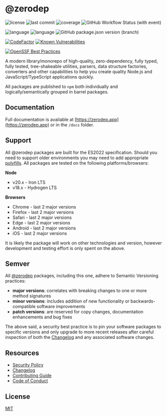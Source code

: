 # @zerodep

![license](https://img.shields.io/github/license/cdepage/zerodep?color=emerald&style=flat-square)
![last commit](https://img.shields.io/github/last-commit/cdepage/zerodep?olor=emerald&style=flat-square)
![coverage](https://img.shields.io/badge/coverage-100%25-emerald?style=flat-square)
![GitHub Workflow Status (with event)](https://img.shields.io/github/actions/workflow/status/cdepage/zerodep/ci.yml?style=flat-square&label=build%20status)

![language](https://img.shields.io/github/languages/top/cdepage/zerodep?style=flat-square)
![language](https://img.shields.io/badge/types-included-blue?style=flat-square)
![GitHub package.json version (branch)](https://img.shields.io/github/package-json/v/cdepage/zerodep/main?style=flat-square&label=version&color=blue)

[![CodeFactor](https://www.codefactor.io/repository/github/cdepage/zerodep/badge)](https://www.codefactor.io/repository/github/cdepage/zerodep)
[![Known Vulnerabilities](https://snyk.io/test/github/cdepage/zerodep/badge.svg)](https://snyk.io/test/github/cdepage/zerodep)

[![OpenSSF Best Practices](https://www.bestpractices.dev/projects/9225/badge)](https://www.bestpractices.dev/projects/9225)

A modern library/monorepo of high-quality, zero-dependency, fully typed, fully tested, tree-shakeable utilities, parsers, data structure factories, converters and other capabilities to help you create quality Node.js and JavaScript/TypeScript applications quickly.

All packages are published to `npm` both individually and logically/semantically grouped in barrel packages.

## Documentation

Full documentation is available at [https://zerodep.app](https://zerodep.app) or in the `/docs` folder.

## Support

All @zerodep packages are built for the ES2022 specification. Should you need to support older environments you may need to add appropriate [polyfills](https://developer.mozilla.org/en-US/docs/Glossary/Polyfill). All packages are tested on the following platforms/browsers:

**Node**

- v20.x - Iron LTS
- v18.x - Hydrogen LTS

**Browsers**

- Chrome - last 2 major versions
- Firefox - last 2 major versions
- Safari - last 2 major versions
- Edge - last 2 major versions
- Android - last 2 major versions
- iOS - last 2 major versions

It is likely the package will work on other technologies and version, however development and testing effort is only spent on the above.

## Semver

All [@zerodep](https://github.com/cdepage/zerodep) packages, including this one, adhere to Semantic Versioning practices:

- **major versions**: correlates with breaking changes to one or more method signatures
- **minor versions**: includes addition of new functionality or backwards-compatible software improvements
- **patch versions**: are reserved for copy changes, documentation enhancements and bug fixes

The above said, a security best practice is to pin your software packages to specific versions and only upgrade to more recent releases after careful inspection of both the [Changelog](https://github.com/cdepage/zerodep/blob/main/packages/errors/CHANGELOG.md) and any associated software changes.

## Resources

- [Security Policy](https://github.com/cdepage/zerodep/blob/main/SECURITY.md)
- [Changelog](https://github.com/cdepage/zerodep/blob/main/docs/CHANGELOG.md)
- [Contributing Guide](https://github.com/cdepage/zerodep/blob/main/CONTRIBUTING.md)
- [Code of Conduct](https://github.com/cdepage/zerodep/blob/main/CODE_OF_CONDUCT.md)

## License

[MIT](https://github.com/cdepage/zerodep/blob/main/LICENSE)
